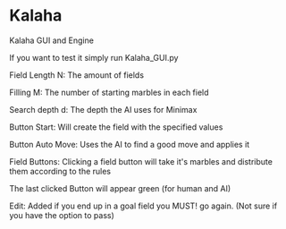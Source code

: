 # Kalaha
Kalaha GUI and Engine

If you want to test it simply run Kalaha_GUI.py

Field Length N: The amount of fields

Filling M: The number of starting marbles in each field

Search depth d: The depth the AI uses for Minimax

Button Start: Will create the field with the specified values

Button Auto Move: Uses the AI to find a good move and applies it

Field Buttons: Clicking a field button will take it's marbles and distribute them according to the rules

The last clicked Button will appear green (for human and AI)

Edit: Added if you end up in a goal field you MUST! go again. (Not sure if you have the option to pass)
